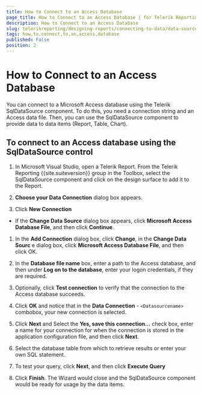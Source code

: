 ```yaml
---
title: How to Connect to an Access Database
page_title: How to Connect to an Access Database | for Telerik Reporting Documentation
description: How to Connect to an Access Database
slug: telerikreporting/designing-reports/connecting-to-data/data-source-components/sqldatasource-component/-how-to/how-to-connect-to-an-access-database
tags: how,to,connect,to,an,access,database
published: False
position: 2
---
```


# How to Connect to an Access Database



You can connect to a Microsoft Access database using the Telerik        SqlDataSource component. To do this, you need a connection string and an        Access data file. Then, you can use the SqlDataSource component to provide        data to data items (Report, Table, Chart).

## To connect to an Access database using the SqlDataSource control

1. In Microsoft Visual Studio, open a Telerik Report. From the              Telerik Reporting {{site.suiteversion}} group in the Toolbox, select the              SqlDataSource component and click on the design surface to add it              to the Report.

1. __Choose your Data Connection__ dialog box              appears.

1. Click __New Connection__ 

+ If the __Change Data Source__ dialog box appears, click 
            __Microsoft Access Database File__, and then click __Continue__.

1. In the __Add Connection__ dialog box,              click __Change__, in the __Change Data Sourc__ e dialog box, click __Microsoft Access Database File__, and             then click OK.

1. In the __Database file name__ box, enter a path to the Access database,             and then under __Log on to the database__, enter your logon credentials,              if they are required.

1. Optionally, click __Test connection__ to              verify that the connection to the Access database succeeds.

1. Click __OK__ and notice that in the __Data Connection__ -              ```<Datasourcename>``` combobox, your new connection is selected.

1. Click __Next__ and Select the              __Yes, save this connection…__ check box,             enter a name for your connection for when the connection is stored in              the application configuration file, and then click __Next__.

1. Select the database table from which to retrieve results or enter your own SQL              statement.

1. To test your query, click __Next__, and then             click __Execute Query__ 

1. Click __Finish__. The Wizard would close and the SqlDataSource              component would be ready for usage by the data items.


